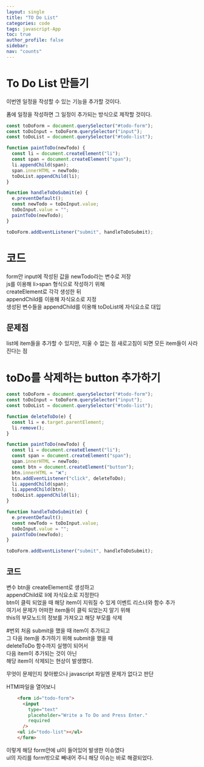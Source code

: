 ```yaml
---
layout: single
title: "TO Do List"
categories: code
tags: javascript-App
toc: true
author_profile: false
sidebar:
nav: "counts"
---
```


# To Do List 만들기

이번엔 일정을 작성할 수 있는 기능을 추가할 것이다.

폼에 일정을 작성하면 그 일정이 추가되는 방식으로
제작할 것이다.

```javascript
const toDoForm = document.querySelector("#todo-form");
const toDoInput = toDoForm.querySelector("input");
const toDoList = document.querySelector("#todo-list");

function paintToDo(newTodo) {
  const li = document.createElement("li");
  const span = document.createElement("span");
  li.appendChild(span);
  span.innerHTML = newTodo;
  toDoList.appendChild(li);
}

function handleToDoSubmit(e) {
  e.preventDefault();
  const newTodo = toDoInput.value;
  toDoInput.value = "";
  paintToDo(newTodo);
}

toDoForm.addEventListener("submit", handleToDoSubmit);
```

# 코드

form안 input에 작성된 값을 newTodo라는 변수로 저장<br>
js를 이용해 li>span 형식으로 작성하기 위해<br>
createElement로 각각 생성한 뒤<br>
appendChild를 이용해 자식요소로 지정<br>
생성된 변수들을 appendChild를 이용해 toDoList에 자식요소로 대입<br>

## 문제점

list에 item들을 추가할 수 있지만,
지울 수 없는 점
새로고침이 되면 모든 item들이 사라진다는 점

# toDo를 삭제하는 button 추가하기

```javascript
const toDoForm = document.querySelector("#todo-form");
const toDoInput = toDoForm.querySelector("input");
const toDoList = document.querySelector("#todo-list");

function deleteToDo(e) {
  const li = e.target.parentElement;
  li.remove();
}

function paintToDo(newTodo) {
  const li = document.createElement("li");
  const span = document.createElement("span");
  span.innerHTML = newTodo;
  const btn = document.createElement("button");
  btn.innerHTML = "❌";
  btn.addEventListener("click", deleteToDo);
  li.appendChild(span);
  li.appendChild(btn);
  toDoList.appendChild(li);
}

function handleToDoSubmit(e) {
  e.preventDefault();
  const newTodo = toDoInput.value;
  toDoInput.value = "";
  paintToDo(newTodo);
}

toDoForm.addEventListener("submit", handleToDoSubmit);
```

## 코드

변수 btn을 createElement로 생성하고<br>
appendChild로 li에 자식요소로 지정한다<br>
btn이 클릭 되었을 때 해당 item이 지워질 수 있게
이벤트 리스너와 함수 추가<br>
여기서 문제가 어떠한 item들이 클릭 되었는지 알기 위해<br>
this의 부모노드의 정보를 가져오고 해당 부모를 삭제<br>

#번외
처음 submit을 했을 때 item이 추가되고<br>
그 다음 item을 추가하기 위해 submit을 했을 때<br>
deleteToDo 함수까지 실행이 되어서<br>
다음 item이 추가되는 것이 아닌<br>
해당 item이 삭제되는 현상이 발생했다.<br>

무엇이 문제인지 찾아봤으나 javascript 파일엔 문제가 없다고 판단<br>

HTMl파일을 열어보니<br>

```HTML
    <form id="todo-form">
      <input
        type="text"
        placeholder="Write a To Do and Press Enter."
        required
      />
    <ul id="todo-list"></ul>
    </form>
```

이렇게 해당 form안에 ul이 들어있어 발생한 이슈였다<br>
ul의 자리를 form밖으로 빼내어 주니 해당 이슈는 바로 해결되었다.<br>
